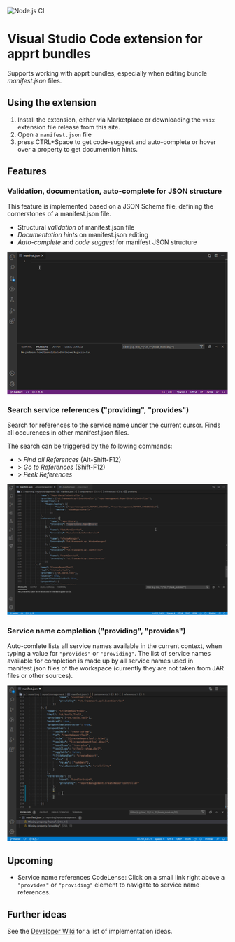 
![Node.js CI](https://github.com/ctjdr/vscode-apprt-bundles/workflows/Node.js%20CI/badge.svg?branch=master)
# Visual Studio Code extension for apprt bundles

Supports working with apprt bundles, especially when editing bundle _manifest.json_ files.

## Using the extension

1. Install the extension, either via Marketplace or downloading the `vsix` extension file release from this site.
2. Open a `manifest.json` file
3. press CTRL+Space to get code-suggest and auto-complete or hover over a property to get documention hints.

## Features

### Validation, documentation, auto-complete for JSON structure

This feature is implemented based on a JSON Schema file, defining the cornerstones of a manifest.json file.

* Structural _validation_ of manifest.json file
* _Documentation hints_ on manifest.json editing
* _Auto-complete_ and _code suggest_ for manifest JSON structure

![Feature Demo](images/demo.gif)

### Search service references ("providing", "provides")

Search for references to the service name under the current cursor.
Finds all occurences in other manifest.json files.

The search can be triggered by the following commands:

* \> _Find all References_ (Alt-Shift-F12)
* \> _Go to References_ (Shift-F12)
* \> _Peek References_

![Feature Demo](images/feature_servicename_references.gif)

### Service name completion ("providing", "provides")

Auto-comlete lists all service names available in the current context, when typing a value for `"provides"` or `"providing"`.
The list of service names available for completion is made up by all service names used in manifest.json files of the workspace (currently they are not taken from JAR files or other sources).

![Feature Demo](images/feature_servicename_completion.gif)

## Upcoming

* Service name references CodeLense: Click on a small link right above a `"provides"` or `"providing"` element to navigate to service name references.

## Further ideas

See the [Developer Wiki](https://github.com/ctjdr/vscode-apprt-bundles/wiki#developer-pages) for a list of implementation ideas.
